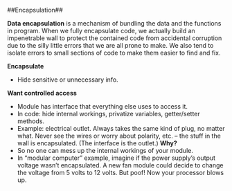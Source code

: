 ##Encapsulation##

**Data encapsulation** is a mechanism of bundling the data and the functions in program.
When we fully encapsulate code, we actually build an impenetrable wall to protect the contained code from accidental corruption due to the silly little errors that we are all prone to make.
We also tend to isolate errors to small sections of code to make them easier to find and fix. 

**Encapsulate**
+	Hide sensitive or unnecessary info.

**Want controlled access**
+	Module has interface that everything else uses to access it.
+	In code: hide internal workings, privatize variables, getter/setter methods.
+	Example: electrical outlet. Always takes the same kind of plug, no matter what. Never see the wires or worry about polarity, etc. – the stuff in the wall is encapsulated. (The interface is the outlet.)
**Why?**
+	So no one can mess up the internal workings of your module.
+	In “modular computer” example, imagine if the power supply’s output voltage wasn’t encapsulated. A new fan module could decide to change the voltage from 5 volts to 12 volts. But poof! Now your processor blows up.